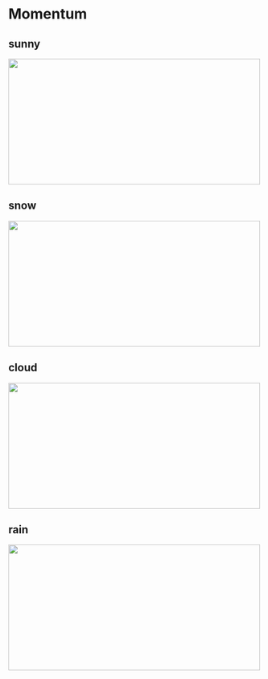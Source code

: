 # Momentum

## sunny
<img src = "https://github.com/27Lia/fe-sprint-coz-shopping/assets/117743861/7a049467-6f1f-4bae-9c48-02ca10a28359" width = "500" height="250">

## snow
<img src = "https://github.com/27Lia/fe-sprint-coz-shopping/assets/117743861/ef234feb-cd8d-4ba3-add1-7c477cfaab39" width = "500" height="250">

## cloud
<img src = "https://github.com/27Lia/fe-sprint-coz-shopping/assets/117743861/d3c8b27d-80ef-4764-aae9-ab2fb0aff9eb" width = "500" height="250">

## rain
<img src = "https://github.com/27Lia/fe-sprint-coz-shopping/assets/117743861/e3ff1126-b959-406c-bbad-8c1d6fe532d1" width = "500" height="250">
<br>
